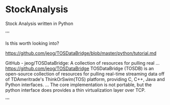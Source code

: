 # StockAnalysis
Stock Analysis written in Python


'''

Is this worth looking into?

https://github.com/jeog/TOSDataBridge/blob/master/python/tutorial.md

GitHub - jeog/TOSDataBridge: A collection of resources for pulling real ...
https://github.com/jeog/TOSDataBridge
TOSDataBridge (TOSDB) is an open-source collection of resources for pulling real-time streaming data off of TDAmeritrade's ThinkOrSwim(TOS) platform, providing C, C++, Java and Python interfaces. ... The core implementation is not portable, but the python interface does provides a thin virtualization layer over TCP.


'''

